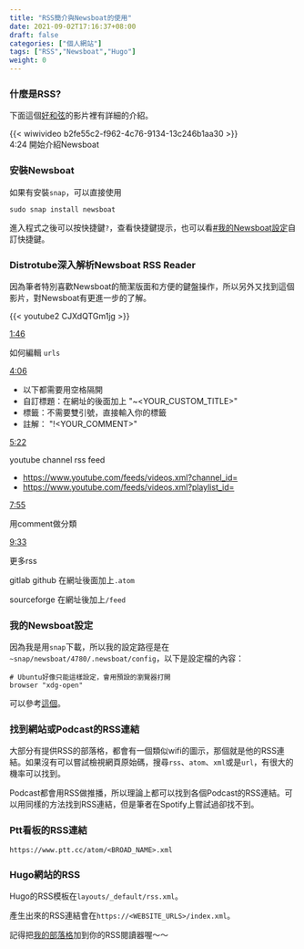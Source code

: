 ```yaml
---
title: "RSS簡介與Newsboat的使用"
date: 2021-09-02T17:16:37+08:00
draft: false
categories: ["個人網站"]
tags: ["RSS","Newsboat","Hugo"]
weight: 0
---
```


### 什麼是RSS?

下面這個[好和弦](https://nicechord.com/)的影片裡有詳細的介紹。

{{< wiwivideo b2fe55c2-f962-4c76-9134-13c246b1aa30 >}}
<br>
4:24 開始介紹Newsboat

### 安裝Newsboat

如果有安裝`snap`，可以直接使用

```
sudo snap install newsboat
```

進入程式之後可以按快捷鍵`?`，查看快捷鍵提示，也可以看[#我的Newsboat設定](/posts/rss_newsboat_hugo/#hugo%E7%B6%B2%E7%AB%99%E7%9A%84rss)自訂快捷鍵。

### Distrotube深入解析Newsboat RSS Reader

因為筆者特別喜歡Newsboat的簡潔版面和方便的鍵盤操作，所以另外又找到這個影片，對Newsboat有更進一步的了解。

{{< youtube2 CJXdQTGm1jg >}}



<a href="#" onclick="playerSeekTo(ytplayer, 106); return false;">1:46</a>

如何編輯 `urls`

<a href="#" onclick="playerSeekTo(ytplayer, 246); return false;">4:06</a>
- 以下都需要用空格隔開
- 自訂標題：在網址的後面加上 "~<YOUR_CUSTOM_TITLE>" 
- 標籤：不需要雙引號，直接輸入你的標籤
- 註解： "!<YOUR_COMMENT>"

<a href="#" onclick="playerSeekTo(ytplayer, 322); return false;">5:22</a>

 youtube channel rss feed

- https://www.youtube.com/feeds/videos.xml?channel_id=
- https://www.youtube.com/feeds/videos.xml?playlist_id=

<a href="#" onclick="playerSeekTo(ytplayer, 475); return false;">7:55</a>

用comment做分類 

<a href="#" onclick="playerSeekTo(ytplayer, 573); return false;">9:33</a>

更多rss

gitlab github 在網址後面加上`.atom`

sourceforge 在網址後加上`/feed`

### 我的Newsboat設定

因為我是用`snap`下載，所以我的設定路徑是在`~snap/newsboat/4780/.newsboat/config`，以下是設定檔的內容：

```
# Ubuntu好像只能這樣設定，會用預設的瀏覽器打開
browser "xdg-open" 
```
可以參考[這個](https://gist.github.com/cirrusUK/f0c880efc242e4751df9)。

### 找到網站或Podcast的RSS連結

大部分有提供RSS的部落格，都會有一個類似wifi的圖示，那個就是他的RSS連結。如果沒有可以嘗試檢視網頁原始碼，搜尋`rss`、`atom`、`xml`或是`url`，有很大的機率可以找到。

Podcast都會用RSS做推播，所以理論上都可以找到各個Podcast的RSS連結。可以用同樣的方法找到RSS連結，但是筆者在Spotify上嘗試過卻找不到。

### Ptt看板的RSS連結

```
https://www.ptt.cc/atom/<BROAD_NAME>.xml
```

### Hugo網站的RSS

Hugo的RSS模板在`layouts/_default/rss.xml`。

產生出來的RSS連結會在`https://<WEBSITE_URLS>/index.xml`。

記得把[我的部落格](/index.xml)加到你的RSS閱讀器喔～～